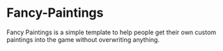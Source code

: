 # Fancy-Paintings
Fancy Paintings is a simple template to help people get their own custom paintings into the game without overwriting anything.
